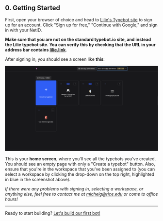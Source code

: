 ## 0. Getting Started

First, open your browser of choice and head to [Lilie's Typebot site](https://typebot.lilie.link/signin) to sign up for an account. Click "Sign up for free," "Continue with Google," and sign in with your NetID. 

**Make sure that you are not on the standard typebot.io site, and instead the Lilie typebot site. You can verify this by checking that the URL in your address bar contains [lilie.link](typebot.lilie.link)**.

After signing in, you should see a screen like **this**:

![0-initial](0-initial.png)

This is your **home screen**, where you'll see all the typebots you've created. You should see an empty page with only a "Create a typebot" button. Also, ensure that you're in the workspace that you've been assigned to (you can select a workspace by clicking the drop-down on the top right, highlighted in blue in the screenshot above).

*If there were any problems with signing in, selecting a workspace, or anything else, feel free to contact me at michelg@rice.edu or come to office hours!*

---

Ready to start building? [Let's build our first bot!](1%20-%20Hello%2C%20Typebot!)




 